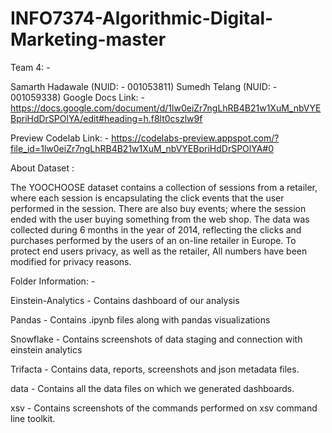# INFO7374-Algorithmic-Digital-Marketing-master


Team 4: -

Samarth Hadawale (NUID: - 001053811)
Sumedh Telang (NUID: - 001059338)
Google Docs Link: - https://docs.google.com/document/d/1lw0eiZr7ngLhRB4B21w1XuM_nbVYEBpriHdDrSPOlYA/edit#heading=h.f8lt0cszlw9f

Preview Codelab Link: - https://codelabs-preview.appspot.com/?file_id=1lw0eiZr7ngLhRB4B21w1XuM_nbVYEBpriHdDrSPOlYA#0

About Dataset :

The YOOCHOOSE dataset contains a collection of sessions from a retailer, where each session is encapsulating the click events that the user performed in the session.
There are also buy events; where the session ended with the user buying something from the web shop.
The data was collected during 6 months in the year of 2014, reflecting the clicks and purchases performed by the users of an on-line retailer in Europe.
To protect end users privacy, as well as the retailer,
All numbers have been modified for privacy reasons.

Folder Information: -

Einstein-Analytics - Contains dashboard of our analysis

Pandas - Contains .ipynb files along with pandas visualizations

Snowflake - Contains screenshots of data staging and connection with einstein analytics

Trifacta - Contains data, reports, screenshots and json metadata files.

data - Contains all the data files on which we generated dashboards.

xsv - Contains screenshots of the commands performed on xsv command line toolkit.
